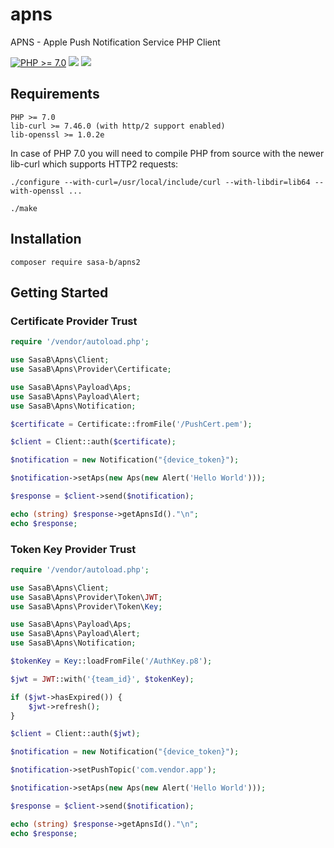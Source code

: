 # apns
APNS - Apple Push Notification Service PHP Client

[![PHP >= 7.0](https://img.shields.io/badge/php-%3E%3D%207.0-8892BF.svg?style=flat-square)](https://php.net/)
![](https://img.shields.io/packagist/v/sasa-b/apns2)
![](https://img.shields.io/packagist/l/sasa-b/apns2)

## Requirements
```
PHP >= 7.0
lib-curl >= 7.46.0 (with http/2 support enabled)
lib-openssl >= 1.0.2e
```

In case of PHP 7.0 you will need to compile PHP from source with the newer lib-curl which supports HTTP2 requests:
```
./configure --with-curl=/usr/local/include/curl --with-libdir=lib64 --with-openssl ...

./make
```


## Installation
```
composer require sasa-b/apns2
```

## Getting Started

### Certificate Provider Trust

```php
require '/vendor/autoload.php';

use SasaB\Apns\Client;
use SasaB\Apns\Provider\Certificate;

use SasaB\Apns\Payload\Aps;
use SasaB\Apns\Payload\Alert;
use SasaB\Apns\Notification;

$certificate = Certificate::fromFile('/PushCert.pem');

$client = Client::auth($certificate);

$notification = new Notification("{device_token}");

$notification->setAps(new Aps(new Alert('Hello World')));

$response = $client->send($notification);

echo (string) $response->getApnsId()."\n";
echo $response;
```

### Token Key Provider Trust

```php
require '/vendor/autoload.php';

use SasaB\Apns\Client;
use SasaB\Apns\Provider\Token\JWT;
use SasaB\Apns\Provider\Token\Key;

use SasaB\Apns\Payload\Aps;
use SasaB\Apns\Payload\Alert;
use SasaB\Apns\Notification;

$tokenKey = Key::loadFromFile('/AuthKey.p8');

$jwt = JWT::with('{team_id}', $tokenKey);

if ($jwt->hasExpired()) {
    $jwt->refresh();
}

$client = Client::auth($jwt);

$notification = new Notification("{device_token}");

$notification->setPushTopic('com.vendor.app');

$notification->setAps(new Aps(new Alert('Hello World')));

$response = $client->send($notification);

echo (string) $response->getApnsId()."\n";
echo $response;
```